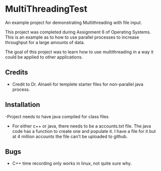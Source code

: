 # MultiThreadingTest
An example project for demonstrating Multithreading with file input.

This project was completed during Assignment 6 of Operating Systems. This is an example as to how to use parallel processes to increase throughput for a large amounts of data.

The goal of this project was to learn how to use multithreading in a way it could be applied to other applications.


## Credits
- Credit to Dr. Alnaeli for templete starter files for non-parallel java process.

## Installation
-Project needs to have java compiled for class files
- For either c++ or java, there needs to be a accounts.txt file. The java code has a function to create one and populate it. I have a file for it but at 4 million accounts the file can't be uploaded to github.

## Bugs
- C++ time recording only works in linux, not quite sure why.
